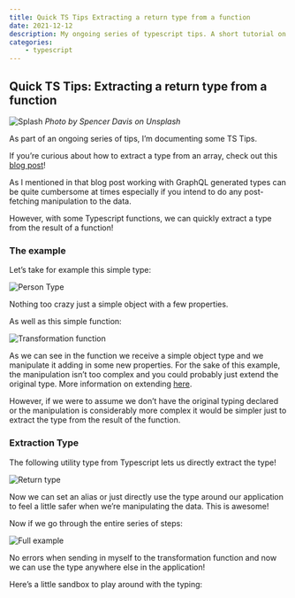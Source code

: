 ```yaml
---
title: Quick TS Tips Extracting a return type from a function
date: 2021-12-12
description: My ongoing series of typescript tips. A short tutorial on how to extract the return type from a function into its own type, useful for post-manipulated data.
categories:
    - typescript
---
```


## Quick TS Tips: Extracting a return type from a function

![Splash](https://cdn.hashnode.com/res/hashnode/image/upload/v1639313427202/iiID9_Z1T.jpeg)
_Photo by Spencer Davis on Unsplash_

As part of an ongoing series of tips, I’m documenting some TS Tips.

If you’re curious about how to extract a type from an array, check out this [blog post](https://relatablecode.com/quick-ts-tips-extracting-a-type-from-an-array/)!

As I mentioned in that blog post working with GraphQL generated types can be quite cumbersome at times especially if you intend to do any post-fetching manipulation to the data.

However, with some Typescript functions, we can quickly extract a type from the result of a function!

### The example

Let’s take for example this simple type:

![Person Type](https://cdn.hashnode.com/res/hashnode/image/upload/v1639313429031/q5wXYAlb3.png)

Nothing too crazy just a simple object with a few properties.

As well as this simple function:

![Transformation function](https://cdn.hashnode.com/res/hashnode/image/upload/v1639313430507/nf_xxnf93.png)

As we can see in the function we receive a simple object type and we manipulate it adding in some new properties. For the sake of this example, the manipulation isn’t too complex and you could probably just extend the original type. More information on extending [here](https://www.typescriptlang.org/docs/handbook/interfaces.html#extending-interfaces).

However, if we were to assume we don’t have the original typing declared or the manipulation is considerably more complex it would be simpler just to extract the type from the result of the function.

### Extraction Type

The following utility type from Typescript lets us directly extract the type!

![Return type](https://cdn.hashnode.com/res/hashnode/image/upload/v1639313431911/pi_V9ImCU.png)

Now we can set an alias or just directly use the type around our application to feel a little safer when we’re manipulating the data. This is awesome!

Now if we go through the entire series of steps:

![Full example](https://cdn.hashnode.com/res/hashnode/image/upload/v1639313433346/ZxQwiHvZI.png)

No errors when sending in myself to the transformation function and now we can use the type anywhere else in the application!

Here’s a little sandbox to play around with the typing:
